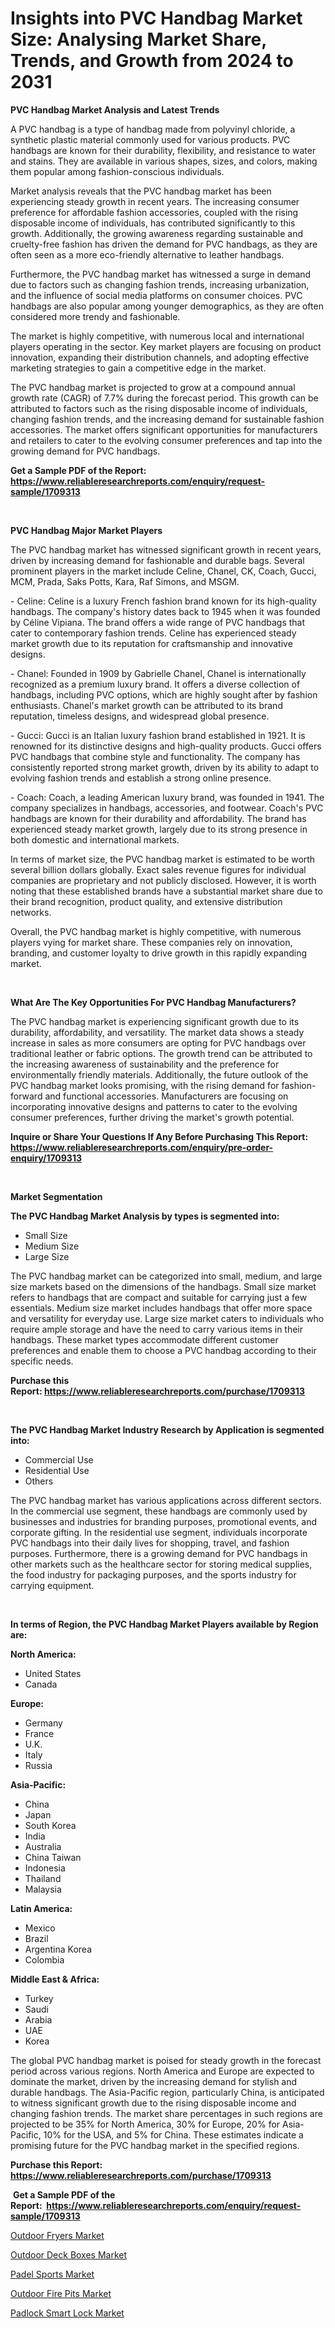 <p><h1>Insights into PVC Handbag Market Size: Analysing Market Share, Trends, and Growth from 2024 to 2031</h1></p><p><strong>PVC Handbag Market Analysis and Latest Trends</strong></p>
<p><p>A PVC handbag is a type of handbag made from polyvinyl chloride, a synthetic plastic material commonly used for various products. PVC handbags are known for their durability, flexibility, and resistance to water and stains. They are available in various shapes, sizes, and colors, making them popular among fashion-conscious individuals.</p><p>Market analysis reveals that the PVC handbag market has been experiencing steady growth in recent years. The increasing consumer preference for affordable fashion accessories, coupled with the rising disposable income of individuals, has contributed significantly to this growth. Additionally, the growing awareness regarding sustainable and cruelty-free fashion has driven the demand for PVC handbags, as they are often seen as a more eco-friendly alternative to leather handbags.</p><p>Furthermore, the PVC handbag market has witnessed a surge in demand due to factors such as changing fashion trends, increasing urbanization, and the influence of social media platforms on consumer choices. PVC handbags are also popular among younger demographics, as they are often considered more trendy and fashionable.</p><p>The market is highly competitive, with numerous local and international players operating in the sector. Key market players are focusing on product innovation, expanding their distribution channels, and adopting effective marketing strategies to gain a competitive edge in the market.</p><p>The PVC handbag market is projected to grow at a compound annual growth rate (CAGR) of 7.7% during the forecast period. This growth can be attributed to factors such as the rising disposable income of individuals, changing fashion trends, and the increasing demand for sustainable fashion accessories. The market offers significant opportunities for manufacturers and retailers to cater to the evolving consumer preferences and tap into the growing demand for PVC handbags.</p></p>
<p><strong>Get a Sample PDF of the Report:&nbsp; <a href="https://www.reliableresearchreports.com/enquiry/request-sample/1709313">https://www.reliableresearchreports.com/enquiry/request-sample/1709313</a></strong></p>
<p>&nbsp;</p>
<p><strong>PVC Handbag Major Market Players</strong></p>
<p><p>The PVC handbag market has witnessed significant growth in recent years, driven by increasing demand for fashionable and durable bags. Several prominent players in the market include Celine, Chanel, CK, Coach, Gucci, MCM, Prada, Saks Potts, Kara, Raf Simons, and MSGM.</p><p>- Celine: Celine is a luxury French fashion brand known for its high-quality handbags. The company's history dates back to 1945 when it was founded by Céline Vipiana. The brand offers a wide range of PVC handbags that cater to contemporary fashion trends. Celine has experienced steady market growth due to its reputation for craftsmanship and innovative designs.</p><p>- Chanel: Founded in 1909 by Gabrielle Chanel, Chanel is internationally recognized as a premium luxury brand. It offers a diverse collection of handbags, including PVC options, which are highly sought after by fashion enthusiasts. Chanel's market growth can be attributed to its brand reputation, timeless designs, and widespread global presence.</p><p>- Gucci: Gucci is an Italian luxury fashion brand established in 1921. It is renowned for its distinctive designs and high-quality products. Gucci offers PVC handbags that combine style and functionality. The company has consistently reported strong market growth, driven by its ability to adapt to evolving fashion trends and establish a strong online presence.</p><p>- Coach: Coach, a leading American luxury brand, was founded in 1941. The company specializes in handbags, accessories, and footwear. Coach's PVC handbags are known for their durability and affordability. The brand has experienced steady market growth, largely due to its strong presence in both domestic and international markets.</p><p>In terms of market size, the PVC handbag market is estimated to be worth several billion dollars globally. Exact sales revenue figures for individual companies are proprietary and not publicly disclosed. However, it is worth noting that these established brands have a substantial market share due to their brand recognition, product quality, and extensive distribution networks.</p><p>Overall, the PVC handbag market is highly competitive, with numerous players vying for market share. These companies rely on innovation, branding, and customer loyalty to drive growth in this rapidly expanding market.</p></p>
<p>&nbsp;</p>
<p><strong>What Are The Key Opportunities For PVC Handbag Manufacturers?</strong></p>
<p><p>The PVC handbag market is experiencing significant growth due to its durability, affordability, and versatility. The market data shows a steady increase in sales as more consumers are opting for PVC handbags over traditional leather or fabric options. The growth trend can be attributed to the increasing awareness of sustainability and the preference for environmentally friendly materials. Additionally, the future outlook of the PVC handbag market looks promising, with the rising demand for fashion-forward and functional accessories. Manufacturers are focusing on incorporating innovative designs and patterns to cater to the evolving consumer preferences, further driving the market's growth potential.</p></p>
<p><strong>Inquire or Share Your Questions If Any Before Purchasing This Report: <a href="https://www.reliableresearchreports.com/enquiry/pre-order-enquiry/1709313">https://www.reliableresearchreports.com/enquiry/pre-order-enquiry/1709313</a></strong></p>
<p>&nbsp;</p>
<p><strong>Market Segmentation</strong></p>
<p><strong>The PVC Handbag Market Analysis by types is segmented into:</strong></p>
<p><ul><li>Small Size</li><li>Medium Size</li><li>Large Size</li></ul></p>
<p><p>The PVC handbag market can be categorized into small, medium, and large size markets based on the dimensions of the handbags. Small size market refers to handbags that are compact and suitable for carrying just a few essentials. Medium size market includes handbags that offer more space and versatility for everyday use. Large size market caters to individuals who require ample storage and have the need to carry various items in their handbags. These market types accommodate different customer preferences and enable them to choose a PVC handbag according to their specific needs.</p></p>
<p><strong>Purchase this Report:&nbsp;<a href="https://www.reliableresearchreports.com/purchase/1709313">https://www.reliableresearchreports.com/purchase/1709313</a></strong></p>
<p>&nbsp;</p>
<p><strong>The PVC Handbag Market Industry Research by Application is segmented into:</strong></p>
<p><ul><li>Commercial Use</li><li>Residential Use</li><li>Others</li></ul></p>
<p><p>The PVC handbag market has various applications across different sectors. In the commercial use segment, these handbags are commonly used by businesses and industries for branding purposes, promotional events, and corporate gifting. In the residential use segment, individuals incorporate PVC handbags into their daily lives for shopping, travel, and fashion purposes. Furthermore, there is a growing demand for PVC handbags in other markets such as the healthcare sector for storing medical supplies, the food industry for packaging purposes, and the sports industry for carrying equipment.</p></p>
<p>&nbsp;</p>
<p><strong>In terms of Region, the PVC Handbag Market Players available by Region are:</strong></p>
<p>
    <p> <strong> North America: </strong>
        <ul>
            <li>United States</li>
            <li>Canada</li>
        </ul>
        </p> 
    <p> <strong> Europe: </strong>
        <ul>
            <li>Germany</li>
            <li>France</li>
            <li>U.K.</li>
            <li>Italy</li>
            <li>Russia</li>
        </ul>
        </p> 
    <p> <strong> Asia-Pacific: </strong>
        <ul>
            <li>China</li>
            <li>Japan</li>
            <li>South Korea</li>
            <li>India</li>
            <li>Australia</li>
            <li>China Taiwan</li>
            <li>Indonesia</li>
            <li>Thailand</li>
            <li>Malaysia</li>
        </ul>
        </p> 
    <p> <strong> Latin America: </strong>
        <ul>
            <li>Mexico</li>
            <li>Brazil</li>
            <li>Argentina Korea</li>
            <li>Colombia</li>
        </ul>
        </p> 
    <p> <strong> Middle East & Africa: </strong>
        <ul>
            <li>Turkey</li>
            <li>Saudi</li>
            <li>Arabia</li>
            <li>UAE</li>
            <li>Korea</li>
        </ul>
    </p>
    </p>
<p><p>The global PVC handbag market is poised for steady growth in the forecast period across various regions. North America and Europe are expected to dominate the market, driven by the increasing demand for stylish and durable handbags. The Asia-Pacific region, particularly China, is anticipated to witness significant growth due to the rising disposable income and changing fashion trends. The market share percentages in such regions are projected to be 35% for North America, 30% for Europe, 20% for Asia-Pacific, 10% for the USA, and 5% for China. These estimates indicate a promising future for the PVC handbag market in the specified regions.</p></p>
<p><strong>Purchase this Report: <a href="https://www.reliableresearchreports.com/purchase/1709313">https://www.reliableresearchreports.com/purchase/1709313</a></strong></p>
<p>&nbsp;<strong>Get a Sample PDF of the Report:&nbsp;&nbsp;<a href="https://www.reliableresearchreports.com/enquiry/request-sample/1709313">https://www.reliableresearchreports.com/enquiry/request-sample/1709313</a></strong></p>
<p><strong></strong></p>
<p><p><a href="https://github.com/ruslanpoljakovrd177/Market-Research-Report-List-2/blob/main/outdoor-fryers-market.md">Outdoor Fryers Market</a></p><p><a href="https://github.com/gdfhhhj/Market-Research-Report-List-2/blob/main/outdoor-deck-boxes-market.md">Outdoor Deck Boxes Market</a></p><p><a href="https://github.com/grishafomin4852/Market-Research-Report-List-2/blob/main/padel-sports-market.md">Padel Sports Market</a></p><p><a href="https://github.com/gulaimolin/Market-Research-Report-List-2/blob/main/outdoor-fire-pits-market.md">Outdoor Fire Pits Market</a></p><p><a href="https://github.com/abbypearson7765/Market-Research-Report-List-2/blob/main/padlock-smart-lock-market.md">Padlock Smart Lock Market</a></p></p>